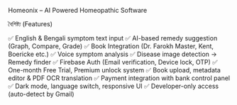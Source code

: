 
 Homeonix – AI Powered Homeopathic Software 

 বৈশিষ্ট্য (Features)

 ✅ English & Bengali symptom text input
 ✅ AI-based remedy suggestion (Graph, Compare, Grade)
 ✅ Book Integration (Dr. Farokh Master, Kent, Boericke etc.)
 ✅ Voice symptom analysis
 ✅ Disease image detection → Remedy finder
 ✅ Firebase Auth (Email verification, Device lock, OTP)
 ✅ One-month Free Trial, Premium unlock system
 ✅ Book upload, metadata editor & PDF OCR translation
 ✅ Payment integration with bank control panel
 ✅ Dark mode, language switch, responsive UI
 ✅ Developer-only access (auto-detect by Gmail)

